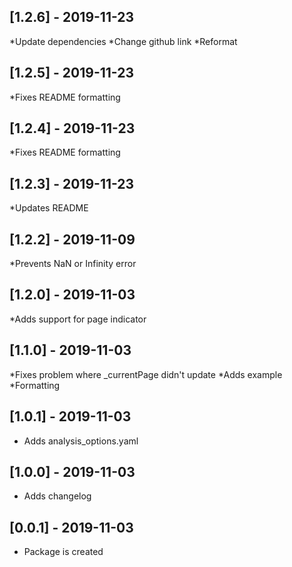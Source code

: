 ## [1.2.6] - 2019-11-23
*Update dependencies
*Change github link
*Reformat

## [1.2.5] - 2019-11-23
*Fixes README formatting

## [1.2.4] - 2019-11-23
*Fixes README formatting

## [1.2.3] - 2019-11-23
*Updates README

## [1.2.2] - 2019-11-09
*Prevents NaN or Infinity error

## [1.2.0] - 2019-11-03
*Adds support for page indicator

## [1.1.0] - 2019-11-03
*Fixes problem where _currentPage didn't update
*Adds example
*Formatting

## [1.0.1] - 2019-11-03
* Adds analysis_options.yaml

## [1.0.0] - 2019-11-03
* Adds changelog

## [0.0.1] - 2019-11-03
* Package is created